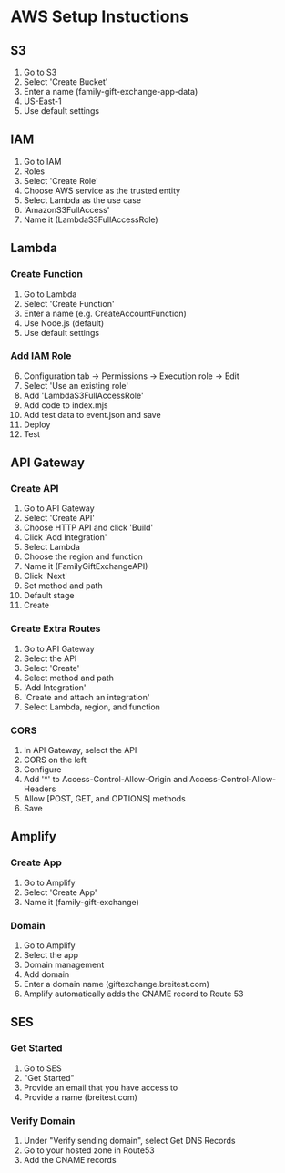 # AWS Setup Instuctions

## S3

1. Go to S3
2. Select 'Create Bucket'
3. Enter a name (family-gift-exchange-app-data)
4. US-East-1
5. Use default settings

## IAM

1. Go to IAM
2. Roles
3. Select 'Create Role'
4. Choose AWS service as the trusted entity
5. Select Lambda as the use case
6. 'AmazonS3FullAccess'
7. Name it (LambdaS3FullAccessRole)

## Lambda

### Create Function

1. Go to Lambda
2. Select 'Create Function'
3. Enter a name (e.g. CreateAccountFunction)
4. Use Node.js (default)
5. Use default settings

### Add IAM Role

6. Configuration tab -> Permissions -> Execution role -> Edit
7. Select 'Use an existing role'
8. Add 'LambdaS3FullAccessRole'
9.  Add code to index.mjs
10. Add test data to event.json and save
11. Deploy
12. Test

## API Gateway

### Create API

1. Go to API Gateway
2. Select 'Create API'
3. Choose HTTP API and click 'Build'
4. Click 'Add Integration'
5. Select Lambda
6. Choose the region and function
7. Name it (FamilyGiftExchangeAPI)
8. Click 'Next'
9. Set method and path
10. Default stage
11. Create
    
### Create Extra Routes

1. Go to API Gateway
2. Select the API
3. Select 'Create'
4. Select method and path
5. 'Add Integration'
6. 'Create and attach an integration'
7. Select Lambda, region, and function

### CORS

1. In API Gateway, select the API
2. CORS on the left
3. Configure
4. Add '*' to Access-Control-Allow-Origin and Access-Control-Allow-Headers
5. Allow [POST, GET, and OPTIONS] methods
6. Save

## Amplify

### Create App

1. Go to Amplify
2. Select 'Create App'
3. Name it (family-gift-exchange)

### Domain

1. Go to Amplify
2. Select the app
3. Domain management
4. Add domain
5. Enter a domain name (giftexchange.breitest.com)
6. Amplify automatically adds the CNAME record to Route 53

## SES

### Get Started
1. Go to SES
2. "Get Started"
3. Provide an email that you have access to
4. Provide a name (breitest.com)

### Verify Domain

1. Under "Verify sending domain", select Get DNS Records
2. Go to your hosted zone in Route53
3. Add the CNAME records